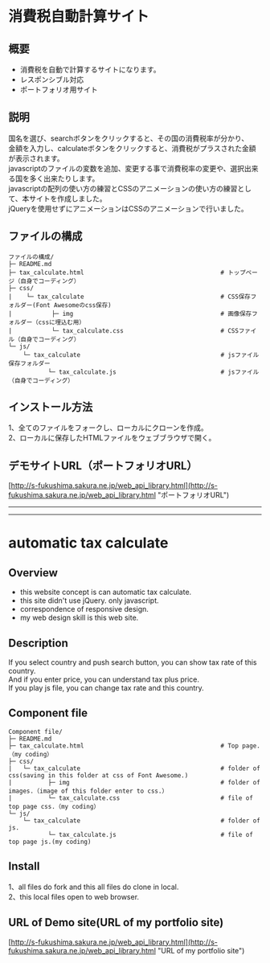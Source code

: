# 消費税自動計算サイト
## 概要
* 消費税を自動で計算するサイトになります。
* レスポンシブル対応
* ポートフォリオ用サイト
## 説明
国名を選び、searchボタンをクリックすると、その国の消費税率が分かり、  
金額を入力し、calculateボタンをクリックすると、消費税がプラスされた金額が表示されます。  
javascriptのファイルの変数を追加、変更する事で消費税率の変更や、選択出来る国を多く出来たりします。  
javascriptの配列の使い方の練習とCSSのアニメーションの使い方の練習として、本サイトを作成しました。  
jQueryを使用せずにアニメーションはCSSのアニメーションで行いました。
## ファイルの構成
```
ファイルの構成/
├─ README.md
├─ tax_calculate.html                                      # トップページ（自身でコーディング）
├─ css/
|    └─ tax_calculate                                      # CSS保存フォルダー(Font Awesomeのcss保存)
|           ├─ img                                         # 画像保存フォルダー（cssに埋込む用）
|           └─ tax_calculate.css                           # CSSファイル（自身でコーディング）
└─ js/
    └─ tax_calculate                                       # jsファイル保存フォルダー
           └─ tax_calculate.js                             # jsファイル（自身でコーディング）   
```
## インストール方法
1、全てのファイルをフォークし、ローカルにクローンを作成。  
2、ローカルに保存したHTMLファイルをウェブブラウザで開く。  
## デモサイトURL（ポートフォリオURL）
[http://s-fukushima.sakura.ne.jp/web_api_library.html](http://s-fukushima.sakura.ne.jp/web_api_library.html "ポートフォリオURL")

***
***

# automatic tax calculate
## Overview
* this website concept is can automatic tax calculate.
* this site didn't use jQuery. only javascript.
* correspondence of responsive design.
* my web design skill is this web site.
## Description
If you select country and push search button, you can show tax rate of this country.  
And if you enter price, you can understand tax plus price.  
If you play js file, you can change tax rate and this country.
## Component file
```
Component file/
├─ README.md
├─ tax_calculate.html                                      # Top page.（my coding）
├─ css/
|   └─ tax_calculate                                       # folder of css(saving in this folder at css of Font Awesome.)
|          ├─ img                                          # folder of images.（image of this folder enter to css.）
|          └─ tax_calculate.css                            # file of top page css.（my coding）
└─ js/
    └─ tax_calculate                                       # folder of js.
           └─ tax_calculate.js                             # file of top page js.(my coding)
```
## Install
1、all files do fork and this all files do clone in local.  
2、this local files open to web browser.  
## URL of Demo site(URL of my portfolio site)
[http://s-fukushima.sakura.ne.jp/web_api_library.html](http://s-fukushima.sakura.ne.jp/web_api_library.html "URL of my portfolio site")
